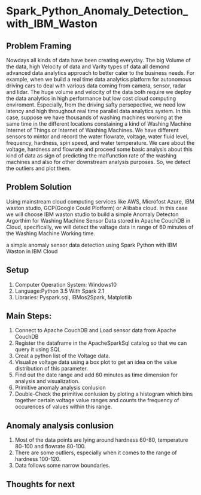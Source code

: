 # Spark_Python_Anomaly_Detection_with_IBM_Waston

## Problem Framing
Nowdays all kinds of data have been creating everyday. The big Volume of the data, high Velocity of data and Varity types of data all demond advanced data analytics approach to better cater to the business needs. For example, when we build a real time data analytics platform for autonomous driving cars to deal with various data coming from camera, sensor, radar and lidar. The huge volume and velocity of the data both require we deploy the data analytics in high performance but low cost cloud computing enviroment. Especially, from the driving safty persepective, we need low latency and high throughout real time parallel data analytics system. In this case, suppose we have thousands of washing machines working at the same time in the different locations constaining a kind of Washing Machine Internet of Things or Internet of Washing Machines. We have different sensors to mintor and record the water flowrate, voltage, water fluid level,  frequency, hardness, spin speed, and water temperature. We care about the voltage, hardness and flowrate and proceed some basic analysis about this kind of data as sign of predicting the malfunction rate of the washing machines and also for other downstream analysis purposes. So, we detect the outliers and plot them.

## Problem Solution
Using mainstream cloud computing services like AWS, Microfost Azure, IBM waston studio, GCP(Google Could Plotform) or Alibaba cloud. In this case we will choose IBM waston studio to build a simple Anomaly Detecton Argorthim for Washing Machine Sensor Data stored in Apache CouchDB in Cloud, specifically, we will detect the valtage data in range of 60 minutes of the Washing Machine Working time.

a simple anomaly sensor data detection using Spark Python with IBM Waston in IBM Cloud

## Setup 
1) Computer Operation System: Windows10 
2) Language:Python 3.5 With Spark 2.1
3) Libraries: Pyspark.sql, IBMos2Spark, Matplotlib

## Main Steps:
1) Connect to Apache CouchDB and Load sensor data from Apache CouchDB
2) Register the dataframe in the ApacheSparkSql catalog so that we can query it using SQL
3) Creat a python list of the Voltage data.
4) Visualize voltage data using a box plot to get an idea on the value distribution of this parameter.
5) Find out the date range and add 60 minutes as time dimension for analysis and visualization.
6) Primitive anomaly analysis conlusion
7) Double-Check the primitive conlusion by ploting a histogram which bins together certain voltage value ranges and counts the frequency of occurences of values within this range.

## Anomaly analysis conlusion
1) Most of the data points are lying around hardness 60-80, temperature 80-100 and flowrate 80-100.
2) There are some outliers, especially when it comes to the range of hardness 100-120.
3) Data follows some narrow boundaries.

## Thoughts for next
